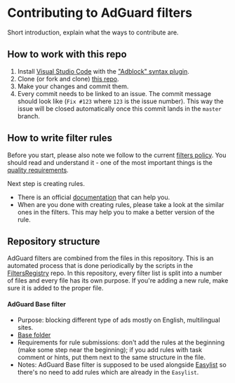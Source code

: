 # Contributing to AdGuard filters

Short introduction, explain what the ways to contribute are.

## How to work with this repo

1. Install [Visual Studio Code](https://code.visualstudio.com/download) with the ["Adblock" syntax plugin](https://marketplace.visualstudio.com/items?itemName=adguard.adblock).
2. Clone (or fork and clone) [this repo](https://docs.github.com/en/repositories/creating-and-managing-repositories/cloning-a-repository#cloning-a-repository).
3. Make your changes and commit them.
4. Every commit needs to be linked to an issue. The commit message should look like (`Fix #123` where `123` is the issue number). This way the issue will be closed automatically once this commit lands in the `master` branch.

## How to write filter rules

Before you start, please also note we follow to the current [filters policy](https://kb.adguard.com/en/general/adguard-filter-policy). You should read and understand it - one of the most important things is the [quality requirements](https://kb.adguard.com/en/general/adguard-filter-policy#quality-requirements-for-filtering-rules).

Next step is creating rules.
* There is an official [documentation](https://kb.adguard.com/en/general/how-to-create-your-own-ad-filters) that can help you.
* When are you done with creating rules, please take a look at the similar ones in the filters. This may help you to make a better version of the rule.

## Repository structure

AdGuard filters are combined from the files in this repository. This is an automated process that is done periodically by the scripts in the [FiltersRegistry](https://github.com/AdguardTeam/FiltersRegistry) repo. In this repository, every filter list is split into a number of files and every file has its own purpose. If you're adding a new rule, make sure it is added to the proper file.

#### AdGuard Base filter

* Purpose: blocking different type of ads mostly on English, multilingual sites.
* [Base folder](https://github.com/AdguardTeam/AdguardFilters/tree/master/EnglishFilter/sections)
* Requirements for rule submissions: don't add the rules at the beginning (make some step near the beginning); if you add rules with task comment or hints, put them next to the same structure in the file.
* Notes: AdGuard Base filter is supposed to be used alongside [Easylist](https://github.com/easylist/easylist) so there's no need to add rules which are already in the `Easylist`.
